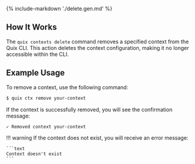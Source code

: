 {% include-markdown './delete.gen.md' %}

## How It Works

The `quix contexts delete` command removes a specified context from the Quix CLI. This action deletes the context configuration, making it no longer accessible within the CLI.

## Example Usage

To remove a context, use the following command:

```bash
$ quix ctx remove your-context
```

If the context is successfully removed, you will see the confirmation message:

```text
✓ Removed context your-context
```

!!! warning
    If the context does not exist, you will receive an error message:

    ```text
    Context doesn't exist
    ```